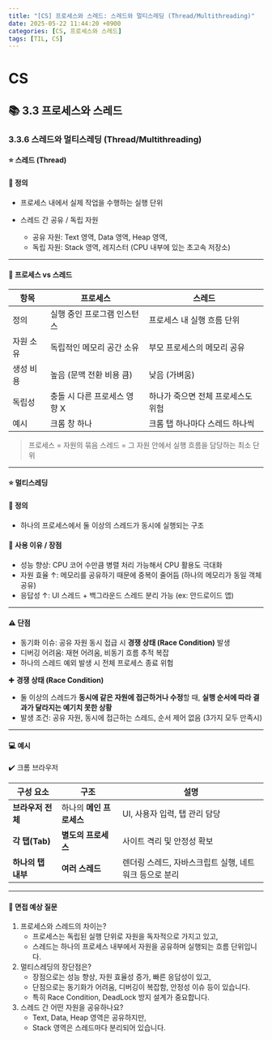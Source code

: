 ```yaml
---
title: "[CS] 프로세스와 스레드: 스레드와 멀티스레딩 (Thread/Multithreading)"
date: 2025-05-22 11:44:20 +0900
categories: [CS, 프로세스와 스레드]
tags: [TIL, CS]
---
```

# CS
## 📚 3.3 프로세스와 스레드

### 3.3.6 스레드와 멀티스레딩 (Thread/Multithreading)

#### ⭐️ 스레드 (Thread)
#### 📘 정의
- 프로세스 내에서 실제 작업을 수행하는 실행 단위

- 스레드 간 공유 / 독립 자원
  - 공유 자원: Text 영역, Data 영역, Heap 영역,
  - 독립 자원: Stack 영역, 레지스터 (CPU 내부에 있는 초고속 저장소)

---

#### 📌 프로세스 vs 스레드

| 항목    | 프로세스              | 스레드                 |
|-------|-------------------|---------------------|
| 정의    | 실행 중인 프로그램 인스턴스   | 프로세스 내 실행 흐름 단위     |
| 자원 소유 | 독립적인 메모리 공간 소유    | 부모 프로세스의 메모리 공유     |
| 생성 비용 | 높음 (문맥 전환 비용 큼)   | 낮음 (가벼움)            |
| 독립성   | 충돌 시 다른 프로세스 영향 X | 하나가 죽으면 전체 프로세스도 위험 |
| 예시    | 크롬 창 하나           | 크롬 탭 하나마다 스레드 하나씩   |

> 프로세스 = 자원의 묶음
> 스레드 = 그 자원 안에서 실행 흐름을 담당하는 최소 단위

---
#### ⭐️ 멀티스레딩
#### 📘 정의
- 하나의 프로세스에서 둘 이상의 스레드가 동시에 실행되는 구조

#### 🎯 사용 이유 / 장점
- 성능 향상: CPU 코어 수만큼 병렬 처리 가능해서 CPU 활용도 극대화
- 자원 효율 ↑: 메모리를 공유하기 때문에 중복이 줄어듬 (하나의 메모리가 동일 객체 공유)
- 응답성 ↑: UI 스레드 + 백그라운드 스레드 분리 가능 (ex: 안드로이드 앱)

---

#### ⚠️ 단점
- 동기화 이슈: 공유 자원 동시 접급 시 **경쟁 상태 (Race Condition)** 발생
- 디버깅 어려움: 재현 어려움, 비동기 흐름 추적 복잡
- 하나의 스레드 예외 발생 시 전체 프로세스 종료 위험

✚ **경쟁 상태 (Race Condition)**
- 둘 이상의 스레드가 **동시에 같은 자원에 접근하거나 수정**할 때, **실행 순서에 따라 결과가 달라지는 예기치 못한 상황**
- 발생 조건: 공유 자원, 동시에 접근하는 스레드, 순서 제어 없음 (3가지 모두 만족시)

---

#### 💻 예시
✔️ 크롬 브라우저

| 구성 요소        | 구조              | 설명                              |
| ------------ | --------------- | ------------------------------- |
| **브라우저 전체**  | 하나의 **메인 프로세스** | UI, 사용자 입력, 탭 관리 담당             |
| **각 탭(Tab)** | **별도의 프로세스**    | 사이트 격리 및 안정성 확보                 |
| **하나의 탭 내부** | **여러 스레드**      | 렌더링 스레드, 자바스크립트 실행, 네트워크 등으로 분리 |


---

#### 🎤 면접 예상 질문
1. 프로세스와 스레드의 차이는?
   - 프로세스는 독립된 실행 단위로 자원을 독자적으로 가지고 있고,
   - 스레드는 하나의 프로세스 내부에서 자원을 공유하며 실행되는 흐름 단위입니다.
2. 멀티스레딩의 장단점은?
   - 장점으로는 성능 향상, 자원 효율성 증가, 빠른 응답성이 있고,
   - 단점으로는 동기화가 어려움, 디버깅이 복잡함, 안정성 이슈 등이 있습니다.
   - 특히 Race Condition, DeadLock 방지 설계가 중요합니다.
3. 스레드 간 어떤 자원을 공유하나요?
   - Text, Data, Heap 영역은 공유하지만,
   - Stack 영역은 스레드마다 분리되어 있습니다.
